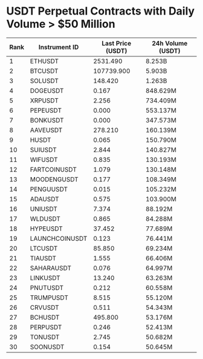 # USDT Perpetual Contracts with Daily Volume > $50 Million

| Rank | Instrument ID | Last Price (USDT) | 24h Volume (USDT) |
|------|---------------|-------------------|-------------------|
| 1 | ETHUSDT | 2531.490 | 8.253B |
| 2 | BTCUSDT | 107739.900 | 5.903B |
| 3 | SOLUSDT | 148.420 | 1.263B |
| 4 | DOGEUSDT | 0.167 | 848.629M |
| 5 | XRPUSDT | 2.256 | 734.409M |
| 6 | PEPEUSDT | 0.000 | 553.137M |
| 7 | BONKUSDT | 0.000 | 347.573M |
| 8 | AAVEUSDT | 278.210 | 160.139M |
| 9 | HUSDT | 0.065 | 150.790M |
| 10 | SUIUSDT | 2.844 | 140.827M |
| 11 | WIFUSDT | 0.835 | 130.193M |
| 12 | FARTCOINUSDT | 1.079 | 130.148M |
| 13 | MOODENGUSDT | 0.177 | 108.349M |
| 14 | PENGUUSDT | 0.015 | 105.232M |
| 15 | ADAUSDT | 0.575 | 103.900M |
| 16 | UNIUSDT | 7.374 | 88.192M |
| 17 | WLDUSDT | 0.865 | 84.288M |
| 18 | HYPEUSDT | 37.452 | 77.689M |
| 19 | LAUNCHCOINUSDT | 0.123 | 76.441M |
| 20 | LTCUSDT | 85.850 | 69.234M |
| 21 | TIAUSDT | 1.555 | 66.406M |
| 22 | SAHARAUSDT | 0.076 | 64.997M |
| 23 | LINKUSDT | 13.240 | 63.263M |
| 24 | PNUTUSDT | 0.212 | 60.558M |
| 25 | TRUMPUSDT | 8.515 | 55.120M |
| 26 | CRVUSDT | 0.511 | 54.343M |
| 27 | BCHUSDT | 495.800 | 53.176M |
| 28 | PERPUSDT | 0.246 | 52.413M |
| 29 | TONUSDT | 2.745 | 50.682M |
| 30 | SOONUSDT | 0.154 | 50.645M |
